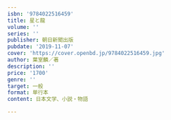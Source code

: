 ```yaml
---
isbn: '9784022516459'
title: 星と龍
volume: ''
series: ''
publisher: 朝日新聞出版
pubdate: '2019-11-07'
cover: 'https://cover.openbd.jp/9784022516459.jpg'
author: 葉室麟／著
description: ''
price: '1700'
genre: ''
target: 一般
format: 単行本
content: 日本文学、小説・物語

---
```

